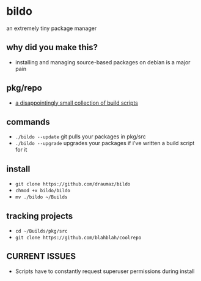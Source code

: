 # bildo
an extremely tiny package manager

## why did you make this?
- installing and managing source-based packages on debian is a major pain

## pkg/repo
- <a href="https://github.com/draumaz/bildo/tree/main/pkg/repo">a disappointingly small collection of build scripts</a>

## commands
- ```./bildo --update``` git pulls your packages in pkg/src
- ```./bildo --upgrade``` upgrades your packages if i've written a build script for it

## install
- ```git clone https://github.com/draumaz/bildo```
- ```chmod +x bildo/bildo```
- ```mv ./bildo ~/Builds```

## tracking projects
- ```cd ~/Builds/pkg/src```
- ```git clone https://github.com/blahblah/coolrepo```

## CURRENT ISSUES
- Scripts have to constantly request superuser permissions during install
